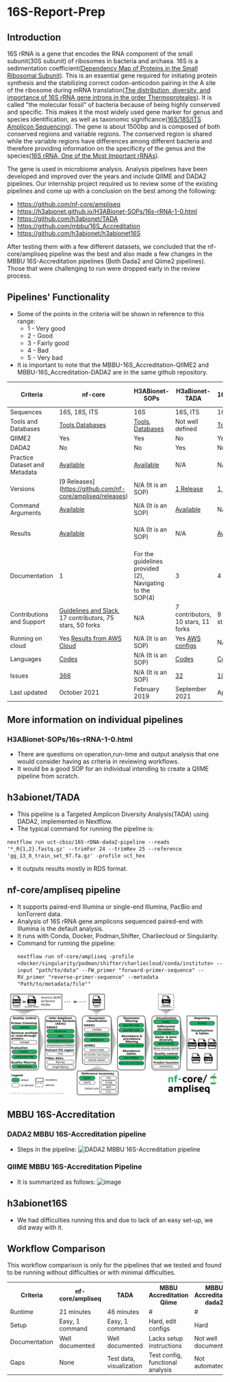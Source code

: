 # 16S-Report-Prep
## Introduction
16S rRNA is a gene that encodes the RNA component of the small subunit(30S subunit) of ribosomes in bacteria and archaea. 16S is a sedimentation coefficient([Dependency Map of Proteins in the Small Ribosomal Subunit](https://journals.plos.org/ploscompbiol/article?id=10.1371/journal.pcbi.0020010)). This is an essential gene required for initiating protein synthesis and the stabilizing correct codon-anticodon pairing in the A site of the ribosome during mRNA translation([The distribution, diversity, and importance of 16S rRNA gene introns in the order Thermoproteales](https://www.ncbi.nlm.nih.gov/pmc/articles/PMC4496867/)). It is called "the molecular fossil" of bacteria because of being highly conserved and specific. This makes it the most widely used gene marker for genus and species identification, as well as taxonomic significance([16S/18S/ITS Amplicon Sequencing](https://www.cd-genomics.com/16S-18S-ITS-Amplicon-Sequencing.html)). The gene is about 1500bp and is composed of both conserved regions and variable regions. The conserved region is shared while the variable regions have differences among different bacteria and therefore providing information on the specificity of the genus and the species([16S rRNA, One of the Most Important rRNAs](https://www.cd-genomics.com/blog/16s-rrna-one-of-the-most-important-rrnas/)). 

The gene is used in microbiome analysis. Analysis pipelines have been developed and improved over the years and include QIIME and DADA2 pipelines. Our internship project required us to review some of the existing pipelines and come up with a conclusion on the best among the following:
- https://github.com/nf-core/ampliseq 
- https://h3abionet.github.io/H3ABionet-SOPs/16s-rRNA-1-0.html
- https://github.com/h3abionet/TADA
- https://github.com/mbbu/16S_Accreditation
- https://github.com/h3abionet/h3abionet16S

After testing them with a few different datasets, we concluded that the nf-core/ampliseq pipeline was the best and also made a few changes in the MBBU 16S-Accreditation pipelines (Both Dada2 and Qiime2 pipelines). Those that were challenging to run were dropped early in the review process.

## Pipelines' Functionality

* Some of the points in the criteria will be shown in reference to this range: 
  * 1 - Very good
  * 2 - Good
  * 3 - Fairly good
  * 4 - Bad
  * 5 - Very bad
* It is important to note that the MBBU-16S_Accreditation-QIIME2 and MBBU-16S_Accreditation-DADA2 are in the same github repository.

| Criteria | nf-core | H3ABionet-SOPs | H3aBionet-TADA | mbbu-16S_Accreditation-QIIME2 | mbbu-16S_Accreditation-DADA2 |
| -------- | ------- | -------------- | -------------- | ----------------------------- | ---------------------------- |
| Sequences | 16S, 18S, ITS |	16S | 16S, ITS | 16S | 16S |
| Tools and Databases | [Tools](https://github.com/nf-core/ampliseq#pipeline-summary),[Databases](https://nf-co.re/ampliseq/parameters#taxonomic-database)| [Tools](https://github.com/h3abionet/H3ABionet-SOPs/blob/master/pages/genomics_analysis/16s-rRNA/16s-rRNA.md#tools-referred-to-in-sop-tools), [Databases](https://github.com/h3abionet/H3ABionet-SOPs/blob/master/pages/genomics_analysis/16s-rRNA/16s-rRNA.md#databases-referred-to-in-sop-databases) | Not well defined | [Tools](https://github.com/mbbu/16S_Accreditation/blob/main/Qiime2_report.md#qiime-nexflow-pipeline), [Databases](https://github.com/mbbu/16S_Accreditation/blob/main/Qiime2_Nextflow/modules/chimera.nf) | [Tools](https://github.com/mbbu/16S_Accreditation/blob/main/Dada2_report.md#set-up), [Databases](https://github.com/mbbu/16S_Accreditation/blob/main/Dada2_Pipeline/dada2_pipeline.R) |
| QIIME2 | Yes | Yes | No | Yes | No | 
| DADA2 | No | No | Yes | No | Yes |
| Practice Dataset and Metadata | [Available](https://github.com/nf-core/ampliseq/blob/master/conf/test.config) | [Available](https://github.com/h3abionet/H3ABionet-SOPs/blob/master/pages/genomics_analysis/16s-rRNA/16s-rRNA.md#h3abionet-assessment-exercises) | N/A | N/A | N/A |
| Versions | [9 Releases] (https://github.com/nf-core/ampliseq/releases) | N/A (It is an SOP) | [1 Release](https://github.com/h3abionet/TADA/releases) | [1 Release](https://github.com/mbbu/16S_Accreditation/releases) | [1 Release](https://github.com/mbbu/16S_Accreditation/releases) |
| Command Arguments | [Available](https://nf-co.re/ampliseq/parameters#taxonomic-database) | N/A (It is an SOP) | [Available](https://github.com/h3abionet/TADA/blob/master/docs/usage.md#full-list-of-arguments-example) | N/A | N/A |
| Results | [Available](https://nf-co.re/ampliseq/2.1.1/output) | N/A (It is an SOP) | N/A | [Available](https://github.com/mbbu/16S_Accreditation/tree/main/Results) | N/A (While running this R-script, some results are saved: [script](https://github.com/mbbu/16S_Accreditation/blob/main/Dada2_Pipeline/dada2_pipeline.R) | 
| Documentation | 1 | For the guidelines provided (2), Navigating to the SOP(4) | 3 | 4 | 4|
| Contributions and Support | [Guidelines and Slack](https://github.com/nf-core/ampliseq#contributions-and-support), 17 contributors, 75 stars, 50 forks | N/A | 7 contributors, 10 stars, 11 forks | 9 contributors, 1 star, 2 forks | 9 contributors, 1 star, 2 forks |
| Running on cloud | Yes [Results from AWS Cloud](https://nf-co.re/ampliseq/results#ampliseq/results-80b3cb8b05d3b596bd0a52866e7febe40ea497db/) | N/A (It is an SOP) | Yes [AWS configs](https://github.com/h3abionet/TADA/tree/master/conf) | N/A | N/A |
| Languages | [Codes](https://github.com/nf-core/ampliseq/search?l=Groovy&type=code) | N/A (It is an SOP) | [Codes](https://github.com/h3abionet/TADA/search?l=nextflow) | [Codes](https://github.com/mbbu/16S_Accreditation/search?l=html) | [Codes](https://github.com/mbbu/16S_Accreditation/search?l=html) |
| Issues | [366](https://github.com/nf-core/ampliseq/search?l=Groovy&type=issues) | N/A (It is an SOP) | [32](https://github.com/h3abionet/TADA/search?l=nextflow&type=issues) | [10](https://github.com/mbbu/16S_Accreditation/search?l=html&type=issues) | [10](https://github.com/mbbu/16S_Accreditation/search?l=html&type=issues) |
| Last updated | October 2021 | February 2019 | September 2021 | April 2021 | April 2021 |

## More information on individual pipelines
### H3ABionet-SOPs/16s-rRNA-1-0.html
* There are questions on operation,run-time and output analysis that one would consider having as criteria in reviewing workflows.
* It would be a good SOP for an individual intending to create a QIIME pipeline from scratch.

## h3abionet/TADA
* This pipeline is a Targeted Amplicon Diversity Analysis(TADA) using DADA2, implemented in Nextflow.
* The typical command for running the pipeline is:
```
nextflow run uct-cbio/16S-rDNA-dada2-pipeline --reads '*_R{1,2}.fastq.gz' --trimFor 24 --trimRev 25 --reference 'gg_13_8_train_set_97.fa.gz' -profile uct_hex
```
* It outputs results mostly in RDS format.

## nf-core/ampliseq pipeline
* It supports paired-end Illumina or single-end Illumina, PacBio and IonTorrent data. 
* Analysis of 16S rRNA gene amplicons sequenced paired-end with Illumina is the default analysis.
* It runs with Conda, Docker, Podman,Shifter, Charliecloud or Singularity.
* Command for running the pipeline:
  ```
  nextflow run nf-core/ampliseq -profile <docker/singularity/podman/shifter/charliecloud/conda/institute> --input "path/to/data" --FW_primer "forward-primer-sequence" --RV_primer "reverse-primer-sequence" --metadata "Path/to/metadata/file""
  ```

![Image of how it runs and output expected](https://github.com/nf-core/ampliseq/blob/master/docs/images/ampliseq_workflow.png)


## MBBU 16S-Accreditation
### DADA2 MBBU 16S-Accreditation pipeline

* Steps in the pipeline:
![DADA2 MBBU 16S-Accreditation pipeline](https://github.com/mbbu/Reviewing-16s-Analysis-Workflows/blob/main/MBBU-16S-Accreditation-Dada2-Pipeline-Steps%20(2).png)

### QIIME MBBU 16S-Accreditation Pipeline

* It is summarized as follows:
![image](https://user-images.githubusercontent.com/91982522/149777440-1efe7a27-8034-492e-944d-d9edaa7b35ed.png)

## h3abionet16S
* We had difficulties running this and due to lack of an easy set-up, we did away with it.

## Workflow Comparison
This workflow comparison is only for the pipelines that we tested and found to be running without difficulties or with minimal difficulties.

<table>
    <tr>
       <th>Criteria</th>
       <th>nf-core/ampliseq</th>
       <th>TADA</th>
       <th>MBBU Accreditation Qiime</th>
       <th>MBBU Accreditation dada2</th>
   </tr>
   <tr>
       <td>Runtime</td>
       <td>21 minutes</td>
       <td>46 minutes</td>
       <td>#</td>
       <td>#</td>
   </tr>
   <tr>
       <td>Setup</td>
       <td>Easy, 1 command</td>
       <td>Easy, 1 command</td>
       <td>Hard, edit configs</td>
       <td>Hard</td>
   </tr>
   <tr>
       <td>Documentation</td>
       <td>Well documented</td>
       <td>Well documented</td>
       <td>Lacks setup instructions</td>
       <td>Not well documented</td>
   </tr>
    <tr>
       <td>Gaps</td>
       <td>None</td>
       <td>Test data, visualization</td>
       <td>Test config, functional analysis</td>
       <td>Not automated</td>
  
    
</table>
